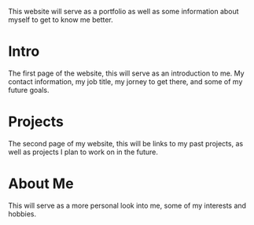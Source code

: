 This website will serve as a portfolio as well as some information about myself to get to know me better.

# Intro
The first page of the website, this will serve as an introduction to me. My contact information, my job title,  my jorney to get there, and some of my future goals.


# Projects
The second page of my website, this will be links to my past projects, as well as projects I plan to work on in the future.

# About Me
This will serve as a more personal look into me, some of my interests and hobbies.

